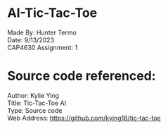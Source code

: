 # AI-Tic-Tac-Toe

Made By: Hunter Termo <br />
Date: 9/13/2023 <br />
CAP4630 Assignment: 1

# Source code referenced:
Author: Kylie Ying  <br />
Title: Tic-Tac-Toe AI  <br />
Type: Source code  <br />
Web Address: https://github.com/kying18/tic-tac-toe
